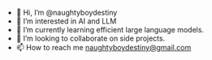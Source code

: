 - 👋 Hi, I’m @naughtyboydestiny
- 👀 I’m interested in AI and LLM
- 🌱 I’m currently learning efficient large language models.
- 💞️ I’m looking to collaborate on side projects.
- 📫 How to reach me naughtyboydestiny@gmail.com

<!---
naughtyboydestiny/naughtyboydestiny is a ✨ special ✨ repository because its `README.md` (this file) appears on your GitHub profile.
You can click the Preview link to take a look at your changes.
--->
